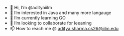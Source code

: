 - 👋 Hi, I’m @adityaiilm
- 👀 I’m interested in Java and many more langauge
- 🌱 I’m currently learning GO 
- 💞️ I’m looking to collaborate for leeaning 
- 📫 How to reach me @ aditya.sharma.cs26@iilm.edu

<!---
adityaiilm/adityaiilm is a ✨ special ✨ repository because its `README.md` (this file) appears on your GitHub profile.
You can click the Preview link to take a look at your changes.
--->

